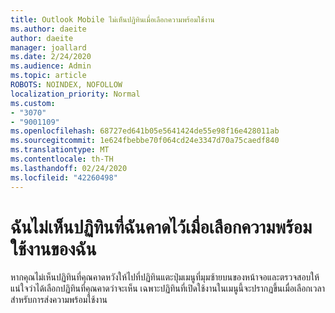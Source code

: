 ```yaml
---
title: Outlook Mobile ไม่เห็นปฏิทินเมื่อเลือกความพร้อมใช้งาน
ms.author: daeite
author: daeite
manager: joallard
ms.date: 2/24/2020
ms.audience: Admin
ms.topic: article
ROBOTS: NOINDEX, NOFOLLOW
localization_priority: Normal
ms.custom:
- "3070"
- "9001109"
ms.openlocfilehash: 68727ed641b05e5641424de55e98f16e428011ab
ms.sourcegitcommit: 1e624fbebbe70f064cd24e3347d70a75caedf840
ms.translationtype: MT
ms.contentlocale: th-TH
ms.lasthandoff: 02/24/2020
ms.locfileid: "42260498"
---
```

# <a name="im-not-seeing-the-calendars-i-expect-when-choosing-my-availability"></a>ฉันไม่เห็นปฏิทินที่ฉันคาดไว้เมื่อเลือกความพร้อมใช้งานของฉัน

หากคุณไม่เห็นปฏิทินที่คุณคาดหวังให้ไปที่ปฏิทินแตะปุ่มเมนูที่มุมซ้ายบนของหน้าจอและตรวจสอบให้แน่ใจว่าได้เลือกปฏิทินที่คุณคาดว่าจะเห็น เฉพาะปฏิทินที่เปิดใช้งานในเมนูนี้จะปรากฏขึ้นเมื่อเลือกเวลาสำหรับการส่งความพร้อมใช้งาน
